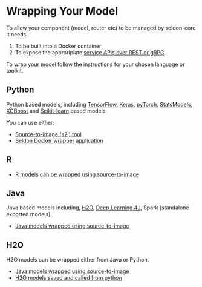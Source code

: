 # Wrapping Your Model

To allow your component (model, router etc) to be managed by seldon-core it needs

 1. To be built into a Docker container
 1. To expose the approripiate [service APIs over REST or gRPC](../reference/internal-api.md).

To wrap your model follow the instructions for your chosen language or toolkit.

## Python

Python based models, including [TensorFlow](https://www.tensorflow.org/), [Keras](https://keras.io/), [pyTorch](http://pytorch.org/), [StatsModels](http://www.statsmodels.org/stable/index.html), [XGBoost](https://github.com/dmlc/xgboost) and [Scikit-learn](http://scikit-learn.org/stable/) based models.

You can use either:

   * [Source-to-image (s2i) tool](./python.md)
   * [Seldon Docker wrapper application](./python-docker.md)


## R

   * [R models can be wrapped using source-to-image](r.md)

## Java

Java based models including, [H2O](https://www.h2o.ai/), [Deep Learning 4J](https://deeplearning4j.org/), Spark (standalone exported models).

  * [Java models wrapped using source-to-image](java.md)


## H2O
H2O models can be wrapped either from Java or Python.

  * [Java models wrapped using source-to-image](java.md)
  * [H2O models saved and called from python](./h2o.md)

